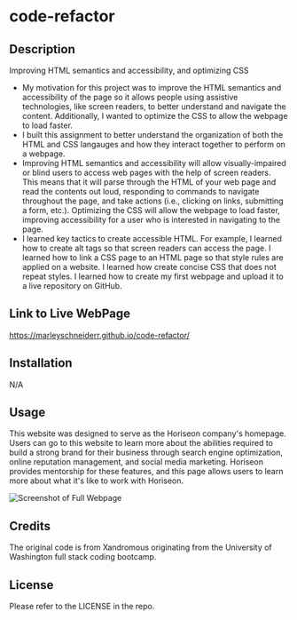 # code-refactor

## Description

Improving HTML semantics and accessibility, and optimizing CSS

- My motivation for this project was to improve the HTML semantics and accessibility of the page so it allows people using assistive technologies, like screen readers, to better understand and navigate the content. Additionally, I wanted to optimize the CSS to allow the webpage to load faster.
- I built this assignment to better understand the organization of both the HTML and CSS langauges and how they interact together to perform on a webpage. 
- Improving HTML semantics and accessibility will allow visually-impaired or blind users to access web pages with the help of screen readers. This means that it will parse through the HTML of your web page and read the contents out loud, responding to commands to navigate throughout the page, and take actions (i.e., clicking on links, submitting a form, etc.). Optimizing the CSS will allow the webpage to load faster, improving accessibility for a user who is interested in navigating to the page. 
- I learned key tactics to create accessible HTML. For example, I learned how to create alt tags so that screen readers can access the page. I learned how to link a CSS page to an HTML page so that style rules are applied on a website. I learned how create concise CSS that does not repeat styles. I learned how to create my first webpage and upload it to a live repository on GitHub.

## Link to Live WebPage

https://marleyschneiderr.github.io/code-refactor/

## Installation

N/A

## Usage

This website was designed to serve as the Horiseon company's homepage. Users can go to this website to learn more about the abilities required to build a strong brand for their business through search engine optimization, online reputation management, and social media marketing. Horiseon provides mentorship for these features, and this page allows users to learn more about what it's like to work with Horiseon.

![Screenshot of Full Webpage](assets/images/Challenge1-Image.png)

## Credits

The original code is from Xandromous originating from the University of Washington full stack coding bootcamp.

## License

Please refer to the LICENSE in the repo.
